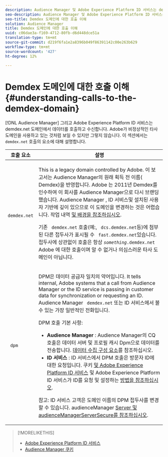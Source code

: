 ```yaml
---
description: Audience Manager 및 Adobe Experience Platform ID 서비스는 demdex.net 도메인에서 데이터를 호출하고 수신합니다. Adobe가 비정상적인 타사 도메인을 사용하고 있는 것처럼 보일 수 있지만 그렇지 않습니다. 이 섹션에서는 demdex.net 호출의 요소에 대해 설명합니다.
seo-description: Audience Manager 및 Adobe Experience Platform ID 서비스는 demdex.net 도메인에서 데이터를 호출하고 수신합니다. Adobe가 비정상적인 타사 도메인을 사용하고 있는 것처럼 보일 수 있지만 그렇지 않습니다. 이 섹션에서는 demdex.net 호출의 요소에 대해 설명합니다.
seo-title: Demdex 도메인에 대한 호출 이해
solution: Audience Manager
title: Demdex 도메인에 대한 호출 이해
uuid: c06dae3a-f169-4712-80fb-d6d448dce51a
translation-type: tm+mt
source-git-commit: d219f6fa1e2a8396b049f86391142c00e263b629
workflow-type: tm+mt
source-wordcount: '427'
ht-degree: 12%

---
```



# Demdex 도메인에 대한 호출 이해{#understanding-calls-to-the-demdex-domain}

[!DNL Audience Manager] 그리고 Adobe Experience Platform ID 서비스는 demdex.net 도메인에서 데이터를 호출하고 수신합니다. Adobe가 비정상적인 타사 도메인을 사용하고 있는 것처럼 보일 수 있지만 그렇지 않습니다. 이 섹션에서는 `demdex.net` 호출의 요소에 대해 설명합니다.

<table id="table_B846CBEDDA4C4AD19416F7C27FC325C6"> 
 <thead> 
  <tr> 
   <th colname="col1" class="entry"> 호출 요소 </th> 
   <th colname="col2" class="entry"> 설명 </th> 
  </tr> 
 </thead>
 <tbody> 
  <tr> 
   <td colname="col1"> <p> <code> demdex.net</code> </p> </td> 
   <td colname="col2"> <p>This is a legacy domain controlled by <span class="keyword"> Adobe</span>. 이 보고서는 <span class="keyword"> Audience Manager</span>의 원래 획득 전 이름(<span class="keyword"> Demdex</span>)을 반영합니다. <span class="keyword"> Adobe</span> 는 2011년 <span class="keyword"> Demdex를</span> 인수하여 이 회사를 <span class="keyword"> Audience Manager으로 다시 브랜딩했습니다</span>. Audience Manager <span class="keyword"> , ID 서비스</span>및 설치된 사용자 기반에 <span class="wintitle"></span>깊이 있으므로 이 도메인을 변경하는 것은 어렵습니다. 작업 내역 <a href="../overview/aam-overview.md#history-and-background"> 및 배경을 참조하십시오</a>. </p> <p>기존 <code> demdex.net</code> 호출(예:, <code> dcs.demdex.net</code>등)에 첨부된 다른 접두사가 표시될 수 <code> fast.demdex.net</code>있습니다. 접두사에 상관없이 호출은 항상 <code><i>something</i>.demdex.net</code> Adobe <span class="keyword"></span> 에 대한 호출이며 알 수 없거나 의심스러운 타사 도메인이 아닙니다. </p> </td> 
  </tr> 
  <tr> 
   <td colname="col1"> <p> <code> dpm</code> </p> </td> 
   <td colname="col2"> <p><span class="wintitle"> DPM은</span> 데이터 공급자 <span class="wintitle"> 일치의 약어입니다</span>. It tells internal, <span class="keyword"> Adobe</span> systems that a call from <span class="keyword"> Audience Manager</span> or the <span class="wintitle"> ID service</span> is passing in customer data for synchronization or requesting an ID. Audience Manager <code> demdex.net</code> 또는 <span class="keyword"> ID 서비스에서</span> 볼 수 있는 가장 일반적인 <span class="wintitle"> 전화입니다</span>. </p> <p><span class="wintitle"> DPM</span> 호출 기본 사항: </p> <p> 
     <ul id="ul_44023BB060774518BE414EE10820C141"> 
      <li id="li_0F94D1988A6944BA885FD40AB26FC49F"> <b> <span class="keyword"> Audience Manager</span> </b>: Audience Manager의 <span class="wintitle"> CQ</span> 호출은 <span class="keyword"> 데이터</span> 서버 <span class="wintitle"></span> 및 <span class="wintitle"> 프로필 캐시 Dpm으로 데이터를</span>전송합니다. <a href="../reference/system-components/components-data-collection.md">데이터 수집 구성 요소</a>를 참조하십시오. </li> 
      <li id="li_5A7EA9EE16EE4D828F0A24AE2B969122"> <b> <span class="wintitle"> ID 서비스</span> </b>: ID 서비스에서 <span class="wintitle"> DPM</span> 호출은 방문자 ID에 대한 <span class="wintitle"></span> 요청입니다. 쿠키 <a href="https://docs.adobe.com/content/help/ko-KR/id-service/using/intro/cookies.html" format="https" scope="external"> 및 Adobe Experience Platform ID 서비스</a> 및 Adobe Experience Platform ID 서비스가 ID를 요청 및 설정하는 <a href="https://docs.adobe.com/content/help/en/id-service/using/intro/id-request.html" format="https" scope="external"> 방법을 참조하십시오</a>. </li> 
     </ul> </p> <p> <p>참고:  <span class="wintitle"> ID 서비스</span> 고객은 도메인 이름의 <span class="wintitle"> DPM</span> 접두사를 변경할 수 있습니다. audienceManager <a href="https://docs.adobe.com/content/help/en/id-service/using/id-service-api/configurations/subdomain-config.html" format="https" scope="external"> Server 및 audienceManagerServerSecure를 참조하십시오</a>. </p> </p> </td> 
  </tr> 
 </tbody> 
</table>

>[!MORELIKETHIS]
>
>* [Adobe Experience Platform ID 서비스](https://docs.adobe.com/content/help/ko-KR/id-service/using/home.html)
>* [Audience Manager 쿠키](https://docs.adobe.com/content/help/ko-KR/core-services/interface/ec-cookies/cookies-am.html)

